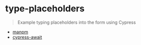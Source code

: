 # type-placeholders

> Example typing placeholders into the form using Cypress

- [manpm](https://github.com/bahmutov/manpm)
- [cypress-await](https://github.com/bahmutov/cypress-await)
